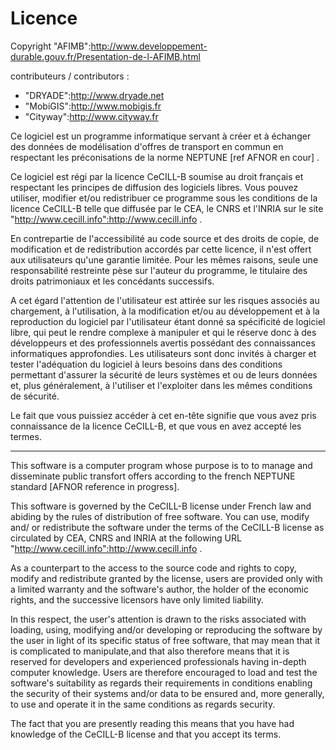 # Licence

Copyright "AFIMB":http://www.developpement-durable.gouv.fr/Presentation-de-l-AFIMB.html

contributeurs / contributors :
* "DRYADE":http://www.dryade.net
* "MobiGIS":http://www.mobigis.fr
* "Cityway":http://www.cityway.fr


Ce logiciel est un programme informatique servant à créer et à échanger des données de modélisation d'offres de transport en commun en respectant les préconisations de la norme NEPTUNE [ref AFNOR en cour] . 

Ce logiciel est régi par la licence CeCILL-B soumise au droit français et respectant les principes de diffusion des logiciels libres. Vous pouvez utiliser, modifier et/ou redistribuer ce programme sous les conditions de la licence CeCILL-B telle que diffusée par le CEA, le CNRS et l'INRIA sur le site "http://www.cecill.info":http://www.cecill.info .

En contrepartie de l'accessibilité au code source et des droits de copie, de modification et de redistribution accordés par cette licence, il n'est offert aux utilisateurs qu'une garantie limitée. Pour les mêmes raisons, seule une responsabilité restreinte pèse sur l'auteur du programme, le titulaire des droits patrimoniaux et les concédants successifs.

A cet égard  l'attention de l'utilisateur est attirée sur les risques associés au chargement,  à l'utilisation,  à la modification et/ou au développement et à la reproduction du logiciel par l'utilisateur étant donné sa spécificité de logiciel libre, qui peut le rendre complexe à manipuler et qui le réserve donc à des développeurs et des professionnels avertis possédant  des  connaissances  informatiques approfondies.  Les utilisateurs sont donc invités à charger  et  tester  l'adéquation  du logiciel à leurs besoins dans des conditions permettant d'assurer la sécurité de leurs systèmes et ou de leurs données et, plus généralement, à l'utiliser et l'exploiter dans les mêmes conditions de sécurité. 

Le fait que vous puissiez accéder à cet en-tête signifie que vous avez pris connaissance de la licence CeCILL-B, et que vous en avez accepté les termes.

--------------------------------------------------------------

This software is a computer program whose purpose is to to manage and disseminate public transfort offers according to the french NEPTUNE standard [AFNOR reference in progress].

This software is governed by the CeCILL-B license under French law and abiding by the rules of distribution of free software.  You can  use,  modify and/ or redistribute the software under the terms of the CeCILL-B license as circulated by CEA, CNRS and INRIA at the following URL "http://www.cecill.info":http://www.cecill.info . 

As a counterpart to the access to the source code and rights to copy, modify and redistribute granted by the license, users are provided only with a limited warranty  and the software's author, the holder of the economic rights, and the successive licensors have only limited liability. 

In this respect, the user's attention is drawn to the risks associated with loading, using, modifying and/or developing or reproducing the software by the user in light of its specific status of free software, that may mean that it is complicated to manipulate,and that also therefore means that it is reserved for developers and experienced professionals having in-depth computer knowledge. Users are therefore encouraged to load and test the software's suitability as regards their requirements in conditions enabling the security of their systems and/or data to be ensured and, more generally, to use and operate it in the same conditions as regards security. 

The fact that you are presently reading this means that you have had knowledge of the CeCILL-B license and that you accept its terms.
